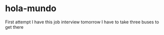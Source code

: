 # hola-mundo
First attempt
I have this job interview tomorrow
I have to take three buses to get there
